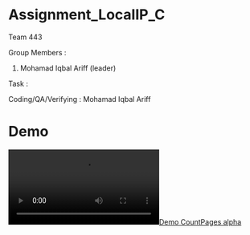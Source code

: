 # Assignment_LocalIP_C
Team 443

Group Members :

1. Mohamad Iqbal Ariff (leader)



Task :

Coding/QA/Verifying : Mohamad Iqbal Ariff

# Demo
[![Demo CountPages alpha](http://webm.host/ce224/vid.webm)](http://webm.host/ce224/)
